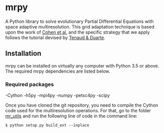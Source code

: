 # mrpy

A Python library to solve evolutionary Partial Differential Equations with space adaptive multiresolution. This grid adaptation technique is based upon the work of [Cohen et al](https://dl.acm.org/doi/10.1090/S0025-5718-01-01391-6), and the specific strategy that we apply follows the tutorial devised by [Tenaud & Duarte](https://hal.archives-ouvertes.fr/hal-00697705).

## Installation

mrpy can be installed on virtually any computer with Python 3.5 or above.
The required mrpy dependencies are listed below.

### Required packages

-Cython
-h5py
-mpi4py
-numpy
-petsc4py
-scipy

Once you have cloned the git repository, you need to compile the Cython code used for the multiresolution operations. For that, go to the folder [mr_utils](./mrpy/mr_utils) and run the following line of code in the command line:

    $ python setup.py build_ext --inplace

